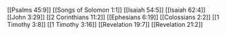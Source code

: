[[Psalms 45:9]]
[[Songs of Solomon 1:1]]
[[Isaiah 54:5]]
[[Isaiah 62:4]]
[[John 3:29]]
[[2 Corinthians 11:2]]
[[Ephesians 6:19]]
[[Colossians 2:2]]
[[1 Timothy 3:8]]
[[1 Timothy 3:16]]
[[Revelation 19:7]]
[[Revelation 21:2]]

